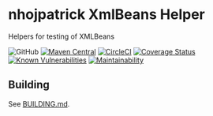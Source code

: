 # nhojpatrick XmlBeans Helper

Helpers for testing of XMLBeans

![GitHub](https://img.shields.io/github/license/nhojpatrick/nhojpatrick-xmlbeans-helper?style=plastic)
[![Maven Central](https://img.shields.io/maven-central/v/com.github.nhojpatrick.xmlbeans/nhojpatrick-xmlbeans-helper?style=plastic)](https://search.maven.org/artifact/com.github.nhojpatrick.xmlbeans/nhojpatrick-xmlbeans-helper)
[![CircleCI](https://circleci.com/gh/nhojpatrick/nhojpatrick-xmlbeans-helper/tree/develop.svg?style=svg)](https://circleci.com/gh/nhojpatrick/nhojpatrick-xmlbeans-helper/tree/develop)
[![Coverage Status](https://coveralls.io/repos/github/nhojpatrick/nhojpatrick-xmlbeans-helper/badge.svg?branch=develop)](https://coveralls.io/github/nhojpatrick/nhojpatrick-xmlbeans-helper?branch=develop)
[![Known Vulnerabilities](https://snyk.io/test/github/nhojpatrick/nhojpatrick-xmlbeans-helper/develop/badge.svg)](https://snyk.io/test/github/nhojpatrick/nhojpatrick-xmlbeans-helper/develop)
[![Maintainability](https://api.codeclimate.com/v1/badges/f1174c0135dd7ca1b325/maintainability)](https://codeclimate.com/github/nhojpatrick/nhojpatrick-xmlbeans-helper/maintainability)

## Building

See [BUILDING.md](./BUILDING.md).
